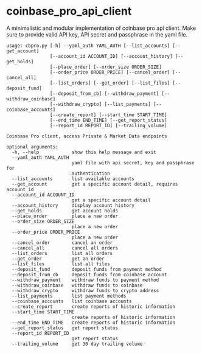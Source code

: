 # coinbase_pro_api_client

A minimalistic and modular implementation of coinbase pro api client. Make sure to provide valid API key, API secret and passphrase in the yaml file.

```$ python cbpro.py --help                                                                                                                                                                                                     ✔  2601  22:52:58
usage: cbpro.py [-h] --yaml_auth YAML_AUTH [--list_accounts] [--get_account]
                [--account_id ACCOUNT_ID] [--account_history] [--get_holds]
                [--place_order] [--order_size ORDER_SIZE]
                [--order_price ORDER_PRICE] [--cancel_order] [--cancel_all]
                [--list_orders] [--get_order] [--list_files] [--deposit_fund]
                [--deposit_from_cb] [--withdraw_payment] [--withdraw_coinbase]
                [--withdraw_crypto] [--list_payments] [--coinbase_accounts]
                [--create_report] [--start_time START_TIME]
                [--end_time END_TIME] [--get_report_status]
                [--report_id REPORT_ID] [--trailing_volume]

Coinbase Pro client, access Private & Market Data endpoints

optional arguments:
  -h, --help            show this help message and exit
  --yaml_auth YAML_AUTH
                        yaml file with api secret, key and passphrase for
                        authentication
  --list_accounts       list available accounts
  --get_account         get a specific account detail, requires account_id
  --account_id ACCOUNT_ID
                        get a specific account detail
  --account_history     display account history
  --get_holds           get account holds
  --place_order         place a new order
  --order_size ORDER_SIZE
                        place a new order
  --order_price ORDER_PRICE
                        place a new order
  --cancel_order        cancel an order
  --cancel_all          cancel all orders
  --list_orders         list all orders
  --get_order           get an order
  --list_files          list all files
  --deposit_fund        deposit funds from payment method
  --deposit_from_cb     deposit funds from coinbase account
  --withdraw_payment    withdraw funds to payment method
  --withdraw_coinbase   withdraw funds to coinbase
  --withdraw_crypto     withdraw funds to crypto address
  --list_payments       list payment methods
  --coinbase_accounts   list coinbase accounts
  --create_report       create reports of historic information
  --start_time START_TIME
                        create reports of historic information
  --end_time END_TIME   create reports of historic information
  --get_report_status   get report status
  --report_id REPORT_ID
                        get report status
  --trailing_volume     get 30 day trailing volume
  ```
